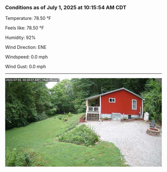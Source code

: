 ### Conditions as of July 1, 2025 at 10:15:54 AM CDT 

Temperature: 78.50 &deg;F

Feels like: 78.50 &deg;F

Humidity: 92%

Wind Direction: ENE

Windspeed: 0.0 mph

Wind Gust: 0.0 mph

---

<img src="./images/latest.jpeg"/>

